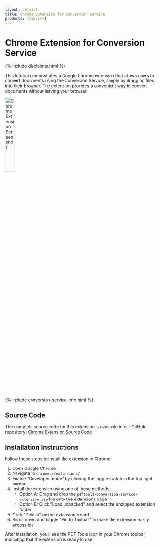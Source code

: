 ```yaml
---
layout: default
title: Chrome Extension for Conversion Service
products: [convsrv]
---
```

# Chrome Extension for Conversion Service

{% include disclaimer.html %}

This tutorial demonstrates a Google Chrome extension that allows users to convert documents using the Conversion Service, simply by dragging files into their browser. The extension provides a convenient way to convert documents without leaving your browser.

<img src="{{ site.baseurl }}/assets/images/tutorials/convsrv-chrome-extension.png" alt="Chrome Extension Screenshot" width="25%" />

{% include conversion-service-info.html %}

## Source Code

The complete source code for this extension is available in our GitHub repository:
[Chrome Extension Source Code](https://github.com/pdf-tools/pdf_code_samples/tree/main/convsrv_chrome_extension)

## Installation Instructions

Follow these steps to install the extension in Chrome:

1. Open Google Chrome
2. Navigate to `chrome://extensions/`
3. Enable "Developer mode" by clicking the toggle switch in the top right corner
4. Install the extension using one of these methods:
   - Option A: Drag and drop the `pdftools-conversion-service-extension.zip` file onto the extensions page
   - Option B: Click "Load unpacked" and select the unzipped extension folder
5. Click "Details" on the extension's card
6. Scroll down and toggle "Pin to Toolbar" to make the extension easily accessible

After installation, you'll see the PDF Tools icon in your Chrome toolbar, indicating that the extension is ready to use.
